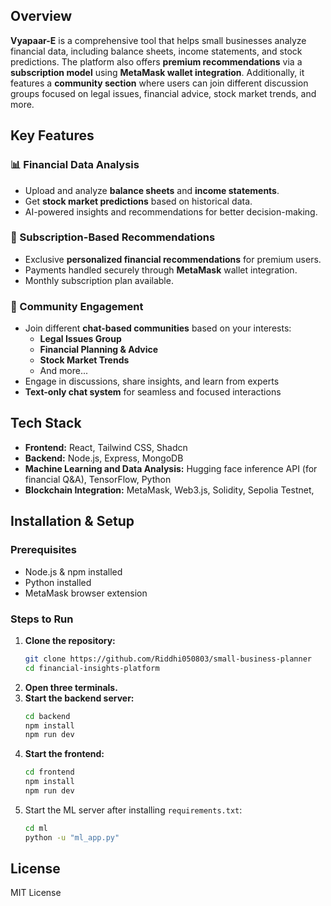 ## Overview

**Vyapaar-E** is a comprehensive tool that helps small businesses analyze financial data, including balance sheets, income statements, and stock predictions. The platform also offers **premium recommendations** via a **subscription model** using **MetaMask wallet integration**. Additionally, it features a **community section** where users can join different discussion groups focused on legal issues, financial advice, stock market trends, and more.

## Key Features

### 📊 Financial Data Analysis 

- Upload and analyze **balance sheets** and **income statements**.
- Get **stock market predictions** based on historical data.
- AI-powered insights and recommendations for better decision-making.

### 🔑 Subscription-Based Recommendations

- Exclusive **personalized financial recommendations** for premium users.
- Payments handled securely through **MetaMask** wallet integration.
- Monthly subscription plan available.

### 💬 Community Engagement

- Join different **chat-based communities** based on your interests:
  - **Legal Issues Group**
  - **Financial Planning & Advice**
  - **Stock Market Trends**
  - And more...
- Engage in discussions, share insights, and learn from experts
- **Text-only chat system** for seamless and focused interactions

## Tech Stack

- **Frontend:** React, Tailwind CSS, Shadcn
- **Backend:** Node.js, Express, MongoDB
- **Machine Learning and Data Analysis:** Hugging face inference API (for financial Q&A), TensorFlow, Python
- **Blockchain Integration:** MetaMask, Web3.js, Solidity, Sepolia Testnet, 

## Installation & Setup

### Prerequisites

- Node.js & npm installed
- Python installed
- MetaMask browser extension

### Steps to Run

1. **Clone the repository:**
   ```sh
   git clone https://github.com/Riddhi050803/small-business-planner
   cd financial-insights-platform
   ```
2. **Open three terminals.**
3. **Start the backend server:**
   ```sh
   cd backend
   npm install
   npm run dev
   ```
4. **Start the frontend:**
   ```sh
   cd frontend
   npm install
   npm run dev
   ```
5. Start the ML server after installing `requirements.txt`:
   ```sh
   cd ml
   python -u "ml_app.py"
   ```

## License

MIT License
